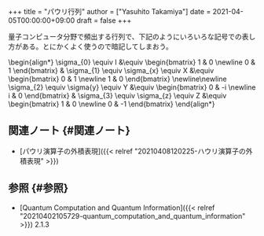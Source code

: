 +++
title = "パウリ行列"
author = ["Yasuhito Takamiya"]
date = 2021-04-05T00:00:00+09:00
draft = false
+++

量子コンピュータ分野で頻出する行列で、下記のようにいろいろな記号での表し方がある。とにかくよく使うので暗記してしまおう。

\begin{align\*}
  \sigma\_{0} \equiv I &\equiv \begin{bmatrix}
    1 & 0 \newline
    0 & 1
  \end{bmatrix} & \sigma\_{1} \equiv \sigma\_{x} \equiv X &\equiv \begin{bmatrix}
    0 & 1 \newline
    1 & 0
  \end{bmatrix} \newline\newline
  \sigma\_{2} \equiv \sigma{y} \equiv Y &\equiv \begin{bmatrix}
    0 & -i \newline
    i & 0
  \end{bmatrix} & \sigma\_{3} \equiv \sigma\_{z} \equiv Z &\equiv \begin{bmatrix}
    1 & 0 \newline
    0 & -1
  \end{bmatrix}
\end{align\*}


## 関連ノート {#関連ノート}

-   [パウリ演算子の外積表現]({{< relref "20210408120225-ハウリ演算子の外積表現" >}})


## 参照 {#参照}

-   [Quantum Computation and Quantum Information]({{< relref "20210402105729-quantum_computation_and_quantum_information" >}}) 2.1.3
